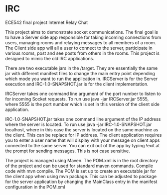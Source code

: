 # IRC
ECE542 final project Internet Relay Chat

This project aims to demonstrate socket communications.  The final goal is to have a Server side app responsible for taking incoming connections
from users, managing rooms and relaying messages to all members of a room.  The Client side app will all a user to connect to the server, participate
in various rooms, post and see posts from others in the rooms.  This project is designed to mimic the old IRC applications.

There are two executable jars in the /target.  They are essentially the same jar with different manifest files to change the main entry point depending which mode you want to run the application in.  IRCServer is for the Server execution and IRC-1.0-SNAPSHOT.jar is for the client implementation.  

IRCServer takes one command line argument of the port number to listen to for incoming Socket requests.  To run use java -jar IRCServer.jar 5555, where 5555 is the port number which is set in this version of the client side application.

IRC-1.0-SNAPSHOT.jar takes one command line argument of the IP address where the server is located.  To run use java -jar IRC-1.0-SNAPSHOT.jar localhost, where in this case the server is located on the same machine as the client.  This can be replace for IP address.  The client application requires you to enter a user name that will display with your message on client apps connected to the same server.  You can exit out of the app by typing !exit at the prompt for sending messages.  This is not case sensitive.

The project is managed using Maven. The POM.xml is in the root directory of the project and can be used for standard maven commands.  Compile code with mvn compile.  The POM is set up to create an executable jar for the client app when using mvn package.  This can be adjusted to package for the server application by changing the MainClass entry in the manifest configuration in the POM.xml
